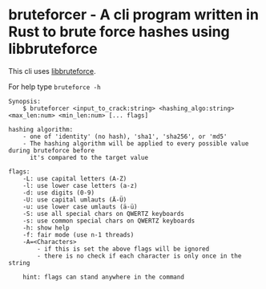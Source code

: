 # bruteforcer - A cli program written in Rust to brute force hashes using libbruteforce

This cli uses [libbruteforce](https://github.com/phip1611/libbruteforce).

For help type `bruteforce -h`

```
Synopsis:
    $ bruteforcer <input_to_crack:string> <hashing_algo:string> <max_len:num> <min_len:num> [... flags]

hashing algorithm:
    - one of 'identity' (no hash), 'sha1', 'sha256', or 'md5'
    - The hashing algorithm will be applied to every possible value during bruteforce before
      it's compared to the target value

flags:
    -L: use capital letters (A-Z)
    -l: use lower case letters (a-z)
    -d: use digits (0-9)
    -U: use capital umlauts (Ä-Ü)
    -u: use lower case umlauts (ä-ü)
    -S: use all special chars on QWERTZ keyboards
    -s: use common special chars on QWERTZ keyboards
    -h: show help
    -f: fair mode (use n-1 threads)
    -A=<Characters>
        - if this is set the above flags will be ignored
        - there is no check if each character is only once in the string

    hint: flags can stand anywhere in the command
```